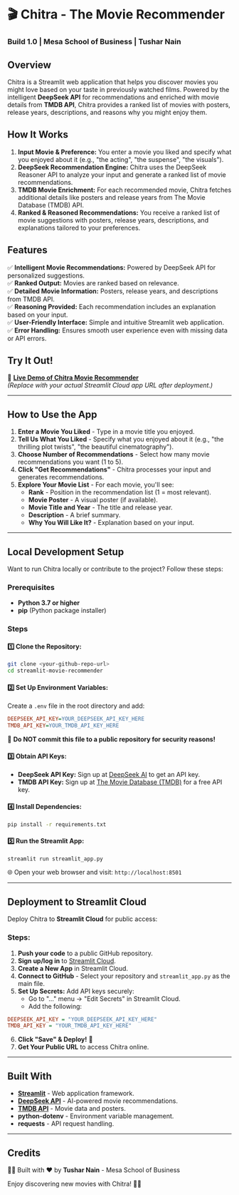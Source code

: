 # 🎬 Chitra - The Movie Recommender

### Build 1.0 | Mesa School of Business | Tushar Nain

## Overview
Chitra is a Streamlit web application that helps you discover movies you might love based on your taste in previously watched films. Powered by the intelligent **DeepSeek API** for recommendations and enriched with movie details from **TMDB API**, Chitra provides a ranked list of movies with posters, release years, descriptions, and reasons why you might enjoy them.

## How It Works

1. **Input Movie & Preference:** You enter a movie you liked and specify what you enjoyed about it (e.g., "the acting", "the suspense", "the visuals").
2. **DeepSeek Recommendation Engine:** Chitra uses the DeepSeek Reasoner API to analyze your input and generate a ranked list of movie recommendations.
3. **TMDB Movie Enrichment:** For each recommended movie, Chitra fetches additional details like posters and release years from The Movie Database (TMDB) API.
4. **Ranked & Reasoned Recommendations:** You receive a ranked list of movie suggestions with posters, release years, descriptions, and explanations tailored to your preferences.

## Features

✅ **Intelligent Movie Recommendations:** Powered by DeepSeek API for personalized suggestions.  
✅ **Ranked Output:** Movies are ranked based on relevance.  
✅ **Detailed Movie Information:** Posters, release years, and descriptions from TMDB API.  
✅ **Reasoning Provided:** Each recommendation includes an explanation based on your input.  
✅ **User-Friendly Interface:** Simple and intuitive Streamlit web application.  
✅ **Error Handling:** Ensures smooth user experience even with missing data or API errors.  

## Try It Out!
🚀 **[Live Demo of Chitra Movie Recommender](#)**  
_(Replace with your actual Streamlit Cloud app URL after deployment.)_

---

## How to Use the App

1. **Enter a Movie You Liked** - Type in a movie title you enjoyed.
2. **Tell Us What You Liked** - Specify what you enjoyed about it (e.g., "the thrilling plot twists", "the beautiful cinematography").
3. **Choose Number of Recommendations** - Select how many movie recommendations you want (1 to 5).
4. **Click "Get Recommendations"** - Chitra processes your input and generates recommendations.
5. **Explore Your Movie List** - For each movie, you'll see:
   - **Rank** - Position in the recommendation list (1 = most relevant).
   - **Movie Poster** - A visual poster (if available).
   - **Movie Title and Year** - The title and release year.
   - **Description** - A brief summary.
   - **Why You Will Like It?** - Explanation based on your input.

---

## Local Development Setup

Want to run Chitra locally or contribute to the project? Follow these steps:

### Prerequisites
- **Python 3.7 or higher**
- **pip** (Python package installer)

### Steps

#### 1️⃣ Clone the Repository:
```bash
git clone <your-github-repo-url>
cd streamlit-movie-recommender
```

#### 2️⃣ Set Up Environment Variables:
Create a `.env` file in the root directory and add:
```ini
DEEPSEEK_API_KEY=YOUR_DEEPSEEK_API_KEY_HERE
TMDB_API_KEY=YOUR_TMDB_API_KEY_HERE
```
🚨 **Do NOT commit this file to a public repository for security reasons!**

#### 3️⃣ Obtain API Keys:
- **DeepSeek API Key:** Sign up at [DeepSeek AI](https://deepseek.com) to get an API key.
- **TMDB API Key:** Sign up at [The Movie Database (TMDB)](https://www.themoviedb.org/) for a free API key.

#### 4️⃣ Install Dependencies:
```bash
pip install -r requirements.txt
```

#### 5️⃣ Run the Streamlit App:
```bash
streamlit run streamlit_app.py
```
🌐 Open your web browser and visit: `http://localhost:8501`

---

## Deployment to Streamlit Cloud

Deploy Chitra to **Streamlit Cloud** for public access:

### Steps:
1. **Push your code** to a public GitHub repository.
2. **Sign up/log in** to [Streamlit Cloud](https://streamlit.io/).
3. **Create a New App** in Streamlit Cloud.
4. **Connect to GitHub** - Select your repository and `streamlit_app.py` as the main file.
5. **Set Up Secrets:** Add API keys securely:
   - Go to "..." menu → "Edit Secrets" in Streamlit Cloud.
   - Add the following:
```ini
DEEPSEEK_API_KEY = "YOUR_DEEPSEEK_API_KEY_HERE"
TMDB_API_KEY = "YOUR_TMDB_API_KEY_HERE"
```
6. **Click "Save" & Deploy!** 🚀
7. **Get Your Public URL** to access Chitra online.

---

## Built With

- **[Streamlit](https://streamlit.io/)** - Web application framework.
- **[DeepSeek API](https://deepseek.com/)** - AI-powered movie recommendations.
- **[TMDB API](https://www.themoviedb.org/)** - Movie data and posters.
- **python-dotenv** - Environment variable management.
- **requests** - API request handling.

---

## Credits
👨‍💻 Built with ❤️ by **Tushar Nain** - Mesa School of Business

Enjoy discovering new movies with Chitra! 🎥🍿
